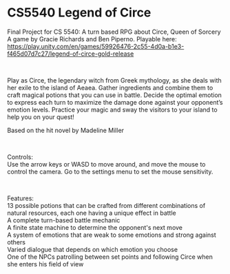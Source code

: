 # CS5540 Legend of Circe
Final Project for CS 5540: A turn based RPG about Circe, Queen of Sorcery
<br/>
A game by Gracie Richards and Ben Piperno. Playable here: https://play.unity.com/en/games/59926476-2c55-4d0a-b1e3-f465d07d7c27/legend-of-circe-gold-release

<br/>

Play as Circe, the legendary witch from Greek mythology, as she deals with her exile to the island of Aeaea. Gather ingredients and combine them to craft magical potions that you can use in battle. Decide the optimal emotion to express each turn to maximize the damage done against your opponent’s emotion levels. Practice your magic and sway the visitors to your island to help you on your quest!
<br/>

Based on the hit novel by Madeline Miller

<br/>

Controls:
<br/>
Use the arrow keys or WASD to move around, and move the mouse to control the camera. Go to the settings menu to set the mouse sensitivity.

<br/>

Features:
<br/>
13 possible potions that can be crafted from different combinations of natural resources, each one having a unique effect in battle<br/>
A complete turn-based battle mechanic<br/>
A finite state machine to determine the opponent's next move<br/>
A system of emotions that are weak to some emotions and strong against others<br/>
Varied dialogue that depends on which emotion you choose<br/>
One of the NPCs patrolling between set points and following Circe when she enters his field of view<br/>
